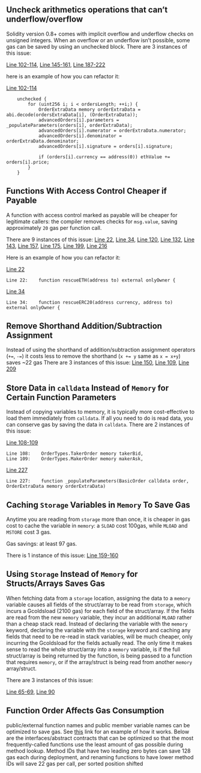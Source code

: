 ## Uncheck arithmetics operations that can’t underflow/overflow

Solidity version 0.8+ comes with implicit overflow and underflow checks on unsigned integers. When an overflow or an underflow isn’t possible, some gas can be saved by using an unchecked block.
There are 3 instances of this issue:

[Line 102-114](https://github.com/code-423n4/2022-11-looksrare/blob/main/contracts/proxies/SeaportProxy.sol#L102-L114), [Line 145-161](https://github.com/code-423n4/2022-11-looksrare/blob/main/contracts/proxies/SeaportProxy.sol#L145-L161), [Line 187-222](https://github.com/code-423n4/2022-11-looksrare/blob/main/contracts/proxies/SeaportProxy.sol#L187-L222)

here is an example of how you can refactor it:

[Line 102-114](https://github.com/code-423n4/2022-11-looksrare/blob/main/contracts/TokenRescuer.sol#L22)

```
    unchecked {
        for (uint256 i; i < ordersLength; ++i;) {
            OrderExtraData memory orderExtraData = abi.decode(ordersExtraData[i], (OrderExtraData));
            advancedOrders[i].parameters = _populateParameters(orders[i], orderExtraData);
            advancedOrders[i].numerator = orderExtraData.numerator;
            advancedOrders[i].denominator = orderExtraData.denominator;
            advancedOrders[i].signature = orders[i].signature;

            if (orders[i].currency == address(0)) ethValue += orders[i].price;
        }
    }
```

## Functions With Access Control Cheaper if Payable

A function with access control marked as payable will be cheaper for legitimate callers: the compiler removes checks for `msg.value`, saving approximately `20` gas per function call.

There are 9 instances of this issue:
[Line 22](https://github.com/code-423n4/2022-11-looksrare/blob/main/contracts/TokenRescuer.sol#L22), [Line 34](https://github.com/code-423n4/2022-11-looksrare/blob/main/contracts/TokenRescuer.sol#L34), [Line 120](https://github.com/code-423n4/2022-11-looksrare/blob/main/contracts/LooksRareAggregator.sol#L120), [Line 132](https://github.com/code-423n4/2022-11-looksrare/blob/main/contracts/LooksRareAggregator.sol#L132), [Line 143](https://github.com/code-423n4/2022-11-looksrare/blob/main/contracts/LooksRareAggregator.sol#L143), [Line 157](https://github.com/code-423n4/2022-11-looksrare/blob/main/contracts/LooksRareAggregator.sol#L157), [Line 175](https://github.com/code-423n4/2022-11-looksrare/blob/main/contracts/LooksRareAggregator.sol#L175), [Line 199](https://github.com/code-423n4/2022-11-looksrare/blob/main/contracts/LooksRareAggregator.sol#L199), [Line 216](https://github.com/code-423n4/2022-11-looksrare/blob/main/contracts/LooksRareAggregator.sol#L216)

Here is an example of how you can refactor it:

[Line 22](https://github.com/code-423n4/2022-11-looksrare/blob/main/contracts/TokenRescuer.sol#L22)

```
Line 22:    function rescueETH(address to) external onlyOwner {
```

[Line 34](https://github.com/code-423n4/2022-11-looksrare/blob/main/contracts/TokenRescuer.sol#L34)

```
Line 34:    function rescueERC20(address currency, address to) external onlyOwner {
```

## Remove Shorthand Addition/Subtraction Assignment

Instead of using the shorthand of addition/subtraction assignment operators (`+=`, `-=`)
it costs less to remove the shorthand (`x += y` same as `x = x+y`) saves ~22 gas
There are 3 instances of this issue:
[Line 150](https://github.com/code-423n4/2022-11-looksrare/blob/main/contracts/proxies/SeaportProxy.sol#L150), [Line 109](https://github.com/code-423n4/2022-11-looksrare/blob/main/contracts/proxies/SeaportProxy.sol#L109), [Line 209](https://github.com/code-423n4/2022-11-looksrare/blob/main/contracts/proxies/SeaportProxy.sol#L102-L114)

## Store Data in `calldata` Instead of `Memory` for Certain Function Parameters

Instead of copying variables to memory, it is typically more cost-effective to load them immediately from `calldata`. If all you need to do is read data, you can conserve gas by saving the data in `calldata`.
There are 2 instances of this issue:

[Line 108-109](https://github.com/code-423n4/2022-11-looksrare/blob/main/contracts/proxies/LooksRareProxy.sol#L108-L109)

```
Line 108:    OrderTypes.TakerOrder memory takerBid,
Line 109:    OrderTypes.MakerOrder memory makerAsk,
```

[Line 227](https://github.com/code-423n4/2022-11-looksrare/blob/main/contracts/proxies/SeaportProxy.sol#L227)

```
Line 227:    function _populateParameters(BasicOrder calldata order, OrderExtraData memory orderExtraData)
```

## Caching `Storage` Variables in `Memory` To Save Gas

Anytime you are reading from `storage` more than once, it is cheaper in gas cost to cache the variable in `memory`: a `SLOAD` cost 100gas, while `MLOAD` and `MSTORE` cost 3 gas.

Gas savings: at least 97 gas.

There is 1 instance of this issue:
[Line 159-160](https://github.com/code-423n4/2022-11-looksrare/blob/main/contracts/LooksRareAggregator.sol#L159-L160)

## Using `Storage` Instead of `Memory` for Structs/Arrays Saves Gas

When fetching data from a `storage` location, assigning the data to a `memory` variable causes all fields of the struct/array to be read from `storage`, which incurs a Gcoldsload (2100 gas) for each field of the struct/array. If the fields are read from the new `memory` variable, they incur an additional `MLOAD` rather than a cheap stack read. Instead of declaring the variable with the `memory` keyword, declaring the variable with the `storage` keyword and caching any fields that need to be re-read in stack variables, will be much cheaper, only incurring the Gcoldsload for the fields actually read. The only time it makes sense to read the whole struct/array into a `memory` variable, is if the full struct/array is being returned by the function, is being passed to a function that requires `memory`, or if the array/struct is being read from another `memory` array/struct.

There are 3 instances of this issue:

[Line 65-69](https://github.com/code-423n4/2022-11-looksrare/blob/main/contracts/proxies/LooksRareProxy.sol#L65-L69), [Line 90](https://github.com/code-423n4/2022-11-looksrare/blob/main/contracts/proxies/LooksRareProxy.sol#L90)

## Function Order Affects Gas Consumption

public/external function names and public member variable names can be optimized to save gas. See [this](https://medium.com/joyso/solidity-how-does-function-name-affect-gas-consumption-in-smart-contract-47d270d8ac92) link for an example of how it works. Below are the interfaces/abstract contracts that can be optimized so that the most frequently-called functions use the least amount of gas possible during method lookup. Method IDs that have two leading zero bytes can save 128 gas each during deployment, and renaming functions to have lower method IDs will save 22 gas per call, per sorted position shifted


